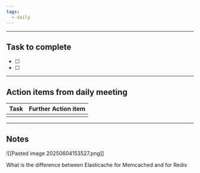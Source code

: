 ```yaml
---
tags:
  - daily
---
```

--------
## Task to complete

- [ ] 
- [ ]   

-----
##  Action items from daily meeting

| Task | Further Action item |
| ---- | ------------------- |
|      |                     |


----

## Notes

![[Pasted image 20250604153527.png]]

What is the difference between Elasticache for Memcached and for Redis




